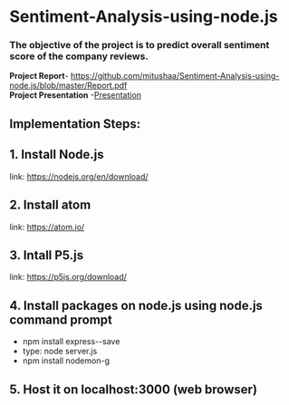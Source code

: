 # Sentiment-Analysis-using-node.js

### The objective of the project is to predict overall sentiment score of the company reviews.

**Project Report**- https://github.com/mitushaa/Sentiment-Analysis-using-node.js/blob/master/Report.pdf <br>
**Project Presentation** -[Presentation](https://github.com/mitushaa/Sentiment-Analysis-using-node.js/blob/master/Sentiment%20Analysis%20of%20Company%20Reviews.pptx)<br>

## Implementation Steps:


## 1. Install Node.js
link: https://nodejs.org/en/download/

## 2. Install atom
link: https://atom.io/

## 3. Intall P5.js
link: https://p5js.org/download/

## 4. Install packages on node.js using node.js command prompt

* npm install express--save
* type: node server.js
* npm install nodemon-g

## 5. Host it on localhost:3000 (web browser)
